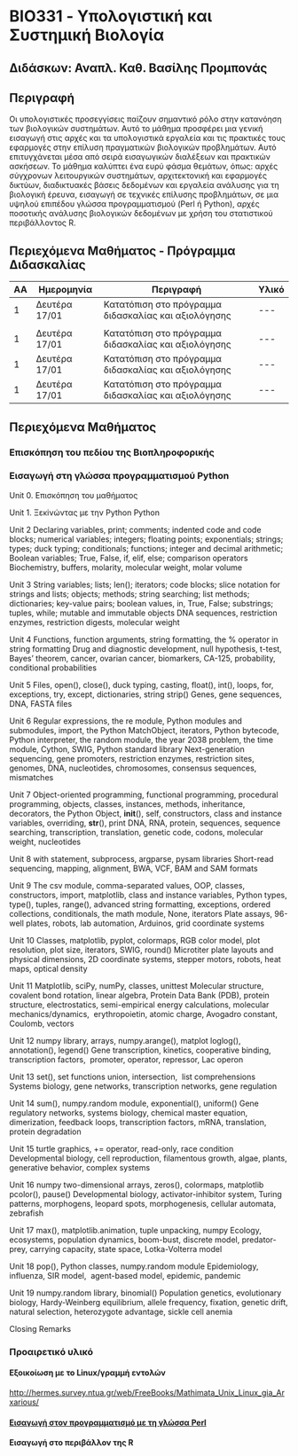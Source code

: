 # BIO331 - Υπολογιστική και Συστημική Βιολογία

## Διδάσκων: Αναπλ. Καθ. Βασίλης Προμπονάς

##  Περιγραφή 
Οι υπολογιστικές προσεγγίσεις παίζουν σημαντικό ρόλο
στην κατανόηση των βιολογικών συστημάτων. Αυτό το
μάθημα προσφέρει μια γενική εισαγωγή στις αρχές και τα
υπολογιστικά εργαλεία και τις πρακτικές τους εφαρμογές
στην επίλυση πραγματικών βιολογικών προβλημάτων.
Αυτό επιτυγχάνεται μέσα από σειρά εισαγωγικών
διαλέξεων και πρακτικών ασκήσεων. Το μάθημα καλύπτει
ένα ευρύ φάσμα θεμάτων, όπως: αρχές σύγχρονων
λειτουργικών συστημάτων, αρχιτεκτονική και εφαρμογές
δικτύων, διαδικτυακές βάσεις δεδομένων και εργαλεία
ανάλυσης για τη βιολογική έρευνα, εισαγωγή σε τεχνικές
επίλυσης προβλημάτων, σε μια υψηλού επιπέδου γλώσσα
προγραμματισμού (Perl ή Python), αρχές ποσοτικής
ανάλυσης βιολογικών δεδομένων με χρήση του
στατιστικού περιβάλλοντος R.

## Περιεχόμενα Μαθήματος - Πρόγραμμα Διδασκαλίας
| ΑΑ | Ημερομηνία | Περιγραφή| Υλικό|
| --- | ----------- |---|---|
| 1 | Δευτέρα 17/01| Κατατόπιση στο πρόγραμμα διδασκαλίας και αξιολόγησης |---|
|  |  | | |
| 1 | Δευτέρα 17/01| Κατατόπιση στο πρόγραμμα διδασκαλίας και αξιολόγησης |---|
| 1 | Δευτέρα 17/01| Κατατόπιση στο πρόγραμμα διδασκαλίας και αξιολόγησης |---|
| 1 | Δευτέρα 17/01| Κατατόπιση στο πρόγραμμα διδασκαλίας και αξιολόγησης |---|

## Περιεχόμενα Μαθήματος
### Επισκόπηση του πεδίου της Βιοπληροφορικής
### Εισαγωγή στη γλώσσα προγραμματισμού Python
Unit 0. Επισκόπηση του μαθήματος


Unit 1. Ξεκiνώντας με την Python
Python

Unit 2
Declaring variables, print; comments; indented code and code blocks; numerical variables; integers; floating points; exponentials; strings; types; duck typing; conditionals; functions; integer and decimal arithmetic; Boolean variables; True, False, if, elif, else; comparison operators 
Biochemistry, buffers, molarity, molecular weight, molar volume

Unit 3
String variables; lists; len(); iterators; code blocks; slice notation for strings and lists; objects; methods; string searching; list methods; dictionaries; key-value pairs; boolean values, in, True, False; substrings; tuples, while; mutable and immutable objects 
DNA sequences, restriction enzymes, restriction digests, molecular weight

Unit 4
Functions, function arguments, string formatting, the % operator in string formatting 
Drug and diagnostic development, null hypothesis, t-test, Bayes’ theorem, cancer, ovarian cancer, biomarkers, CA-125, probability, conditional probabilities

Unit 5
Files, open(), close(), duck typing, casting, float(), int(), loops, for, exceptions, try, except, dictionaries, string strip()
Genes, gene sequences, DNA, FASTA files

Unit 6
Regular expressions, the re module, Python modules and submodules, import, the Python MatchObject, iterators, Python bytecode, Python interpreter, the random module, the year 2038 problem, the time module, Cython, SWIG, Python standard library 
Next-generation sequencing, gene promoters, restriction enzymes, restriction sites, genomes, DNA, nucleotides, chromosomes, consensus sequences, mismatches

Unit 7
Object-oriented programming, functional programming, procedural programming, objects, classes, instances, methods, inheritance, decorators, the Python Object, __init__(), self, constructors, class and instance variables, overriding, __str__(), print 
DNA, RNA, protein, sequences, sequence searching, transcription, translation, genetic code, codons, molecular weight, nucleotides

Unit 8
with statement, subprocess, argparse, pysam libraries
Short-read sequencing, mapping, alignment, BWA, VCF, BAM and SAM formats

Unit 9
The csv module, comma-separated values, OOP, classes, constructors, import, matplotlib, class and instance variables, Python types, type(), tuples, range(), advanced string formatting, exceptions, ordered collections, conditionals, the math module, None, iterators 
Plate assays, 96-well plates, robots, lab automation, Arduinos, grid coordinate systems

Unit 10
Classes, matplotlib, pyplot, colormaps, RGB color model, plot resolution, plot size, iterators, SWIG, round()
Microtiter plate layouts and physical dimensions, 2D coordinate systems, stepper motors, robots, heat maps, optical density

Unit 11
Matplotlib, sciPy, numPy, classes, unittest
Molecular structure, covalent bond rotation, linear algebra, Protein Data Bank (PDB), protein structure, electrostatics, semi-empirical energy calculations, molecular mechanics/dynamics,  erythropoietin, atomic charge, Avogadro constant, Coulomb, vectors

Unit 12
numpy library, arrays, numpy.arange(), matplot loglog(), annotation(), legend()
Gene transcription, kinetics, cooperative binding, transcription factors,  promoter, operator, repressor, Lac operon

Unit 13
set(), set functions union, intersection,  list comprehensions 
Systems biology, gene networks, transcription networks, gene regulation

Unit 14
sum(), numpy.random module, exponential(), uniform()
Gene regulatory networks, systems biology, chemical master equation, dimerization, feedback loops, transcription factors, mRNA, translation, protein degradation

Unit 15
turtle graphics, += operator, read-only, race condition
Developmental biology, cell reproduction, filamentous growth, algae, plants, generative behavior, complex systems


Unit 16
numpy two-dimensional arrays, zeros(), colormaps, matplotlib  pcolor(), pause()
Developmental biology, activator-inhibitor system, Turing patterns, morphogens, leopard spots, morphogenesis, cellular automata, zebrafish

Unit 17
max(), matplotlib.animation, tuple unpacking, numpy
Ecology, ecosystems, population dynamics, boom-bust, discrete model, predator-prey, carrying capacity, state space, Lotka-Volterra model

Unit 18
pop(), Python classes, numpy.random module
Epidemiology, influenza, SIR model,  agent-based model, epidemic, pandemic


Unit 19
numpy.random library, binomial()
Population genetics, evolutionary biology, Hardy-Weinberg equilibrium, allele frequency, fixation, genetic drift, natural selection, heterozygote advantage, sickle cell anemia

Closing Remarks
### Προαιρετικό υλικό
#### Εξοικοίωση με το Linux/γραμμή εντολών
http://hermes.survey.ntua.gr/web/FreeBooks/Mathimata_Unix_Linux_gia_Arxarious/
#### [Εισαγωγή στον προγραμματισμό με τη γλώσσα Perl](https://github.com/vprobon/BIO331/blob/master/perl.md)
#### Εισαγωγή στο περιβάλλον της R
